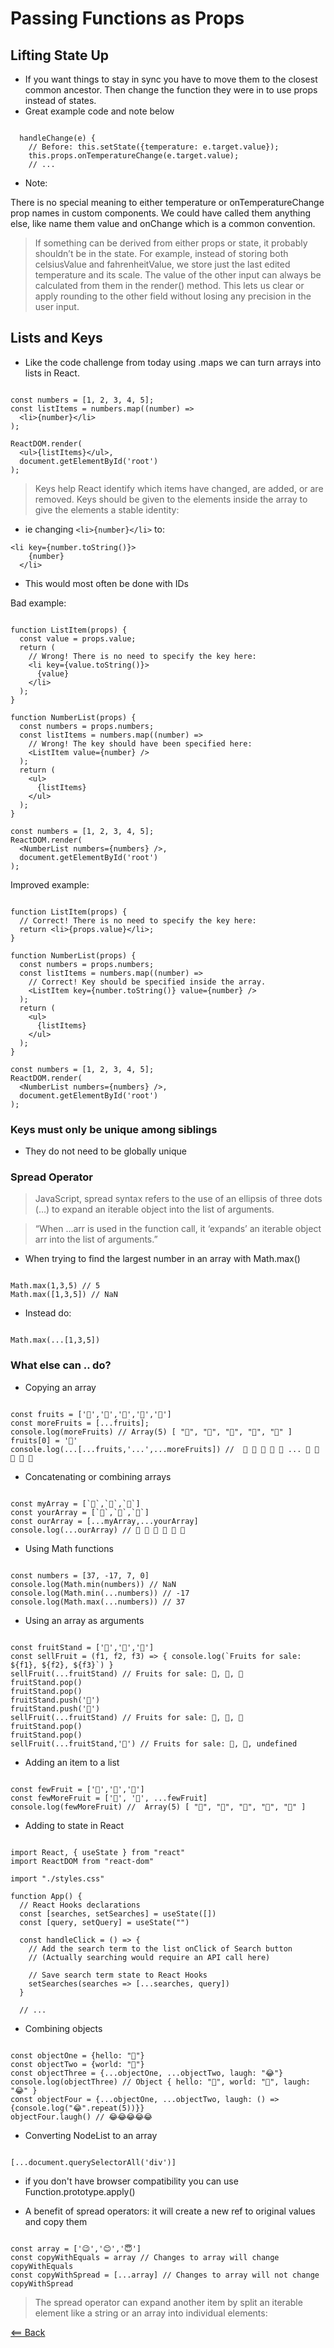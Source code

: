 # Passing Functions as Props

<!-- notes and knowledge gained from https://reactjs.org/docs/lifting-state-up.html https://reactjs.org/docs/lists-and-keys.html https://reactjs.org/tutorial/tutorial.html https://medium.com/coding-at-dawn/how-to-use-the-spread-operator-in-javascript-b9e4a8b06fab -->

## Lifting State Up
- If you want things to stay in sync you have to move them to the closest common ancestor. Then change the function they were in to use props instead of states.
- Great example code and note below

```

  handleChange(e) {
    // Before: this.setState({temperature: e.target.value});
    this.props.onTemperatureChange(e.target.value);
    // ...

```

- Note:

There is no special meaning to either temperature or onTemperatureChange prop names in custom components. We could have called them anything else, like name them value and onChange which is a common convention.

> If something can be derived from either props or state, it probably shouldn’t be in the state. For example, instead of storing both celsiusValue and fahrenheitValue, we store just the last edited temperature and its scale. The value of the other input can always be calculated from them in the render() method. This lets us clear or apply rounding to the other field without losing any precision in the user input.

## Lists and Keys
- Like the code challenge from today using .maps we can turn arrays into lists in React.

```

const numbers = [1, 2, 3, 4, 5];
const listItems = numbers.map((number) =>
  <li>{number}</li>
);

ReactDOM.render(
  <ul>{listItems}</ul>,
  document.getElementById('root')
);

```

> Keys help React identify which items have changed, are added, or are removed. Keys should be given to the elements inside the array to give the elements a stable identity: 

- ie changing `<li>{number}</li>` to:

```
<li key={number.toString()}>
    {number}
  </li>
```

- This would most often be done with IDs

Bad example:

```

function ListItem(props) {
  const value = props.value;
  return (
    // Wrong! There is no need to specify the key here:
    <li key={value.toString()}>
      {value}
    </li>
  );
}

function NumberList(props) {
  const numbers = props.numbers;
  const listItems = numbers.map((number) =>
    // Wrong! The key should have been specified here:
    <ListItem value={number} />
  );
  return (
    <ul>
      {listItems}
    </ul>
  );
}

const numbers = [1, 2, 3, 4, 5];
ReactDOM.render(
  <NumberList numbers={numbers} />,
  document.getElementById('root')
);

```

Improved example:

```

function ListItem(props) {
  // Correct! There is no need to specify the key here:
  return <li>{props.value}</li>;
}

function NumberList(props) {
  const numbers = props.numbers;
  const listItems = numbers.map((number) =>
    // Correct! Key should be specified inside the array.
    <ListItem key={number.toString()} value={number} />
  );
  return (
    <ul>
      {listItems}
    </ul>
  );
}

const numbers = [1, 2, 3, 4, 5];
ReactDOM.render(
  <NumberList numbers={numbers} />,
  document.getElementById('root')
);

```


### Keys must only be unique among siblings
- They do not need to be globally unique

### Spread Operator
> JavaScript, spread syntax refers to the use of an ellipsis of three dots (…) to expand an iterable object into the list of arguments.

> “When ...arr is used in the function call, it ‘expands’ an iterable object arr into the list of arguments.”
<!-- JavaScript.info https://javascript.info/rest-parameters-spread -->

- When trying to find the largest number in an array with Math.max()

```

Math.max(1,3,5) // 5
Math.max([1,3,5]) // NaN

```

- Instead do:

```

Math.max(...[1,3,5])

```

### What else can .. do?
- Copying an array

```

const fruits = ['🍏','🍊','🍌','🍉','🍍']
const moreFruits = [...fruits];
console.log(moreFruits) // Array(5) [ "🍏", "🍊", "🍌", "🍉", "🍍" ]
fruits[0] = '🍑'
console.log(...[...fruits,'...',...moreFruits]) //  🍑 🍊 🍌 🍉 🍍 ... 🍏 🍊 🍌 🍉 🍍

```

- Concatenating or combining arrays

```

const myArray = [`🤪`,`🐻`,`🎌`]
const yourArray = [`🙂`,`🤗`,`🤩`]
const ourArray = [...myArray,...yourArray]
console.log(...ourArray) // 🤪 🐻 🎌 🙂 🤗 🤩

```

- Using Math functions

```

const numbers = [37, -17, 7, 0]
console.log(Math.min(numbers)) // NaN
console.log(Math.min(...numbers)) // -17
console.log(Math.max(...numbers)) // 37

```

- Using an array as arguments

```

const fruitStand = ['🍏','🍊','🍌']
const sellFruit = (f1, f2, f3) => { console.log(`Fruits for sale: ${f1}, ${f2}, ${f3}`) }
sellFruit(...fruitStand) // Fruits for sale: 🍏, 🍊, 🍌
fruitStand.pop()
fruitStand.pop()
fruitStand.push('🍉')
fruitStand.push('🍍')
sellFruit(...fruitStand) // Fruits for sale: 🍏, 🍉, 🍍
fruitStand.pop()
fruitStand.pop()
sellFruit(...fruitStand,'🍋') // Fruits for sale: 🍏, 🍋, undefined

```

- Adding an item to a list

```

const fewFruit = ['🍏','🍊','🍌']
const fewMoreFruit = ['🍉', '🍍', ...fewFruit]
console.log(fewMoreFruit) //  Array(5) [ "🍉", "🍍", "🍏", "🍊", "🍌" ]

```

- Adding to state in React

```

import React, { useState } from "react"
import ReactDOM from "react-dom"

import "./styles.css"

function App() {
  // React Hooks declarations
  const [searches, setSearches] = useState([])
  const [query, setQuery] = useState("")

  const handleClick = () => {
    // Add the search term to the list onClick of Search button
    // (Actually searching would require an API call here)

    // Save search term state to React Hooks
    setSearches(searches => [...searches, query])
  }
  
  // ...

```

- Combining objects

```

const objectOne = {hello: "🤪"}
const objectTwo = {world: "🐻"}
const objectThree = {...objectOne, ...objectTwo, laugh: "😂"}
console.log(objectThree) // Object { hello: "🤪", world: "🐻", laugh: "😂" }
const objectFour = {...objectOne, ...objectTwo, laugh: () => {console.log("😂".repeat(5))}}
objectFour.laugh() // 😂😂😂😂😂

```

- Converting NodeList to an array

```

[...document.querySelectorAll('div')]

```

- if you don't have browser compatibility you can use Function.prototype.apply()
  

- A benefit of spread operators: it will create a new ref to original values and copy them

```

const array = ['😉','😊','😇']
const copyWithEquals = array // Changes to array will change copyWithEquals
const copyWithSpread = [...array] // Changes to array will not change copyWithSpread

```

> The spread operator can expand another item by split an iterable element like a string or an array into individual elements:
<!-- https://www.codingame.com/playgrounds/7998/es6-tutorials-spread-operator-with-fun -->

[<== Back](README.md)